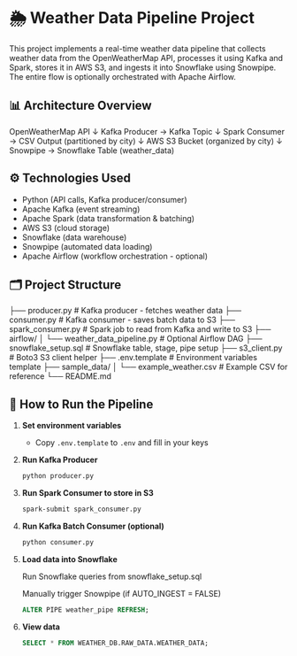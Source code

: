 # 🌦️ Weather Data Pipeline Project

This project implements a real-time weather data pipeline that collects weather data from the OpenWeatherMap API, processes it using Kafka and Spark, stores it in AWS S3, and ingests it into Snowflake using Snowpipe. The entire flow is optionally orchestrated with Apache Airflow.

## 📊 Architecture Overview

OpenWeatherMap API
↓
Kafka Producer → Kafka Topic
↓
Spark Consumer → CSV Output (partitioned by city)
↓
AWS S3 Bucket (organized by city)
↓
Snowpipe → Snowflake Table (weather_data)

## ⚙️ Technologies Used

- Python (API calls, Kafka producer/consumer)
- Apache Kafka (event streaming)
- Apache Spark (data transformation & batching)
- AWS S3 (cloud storage)
- Snowflake (data warehouse)
- Snowpipe (automated data loading)
- Apache Airflow (workflow orchestration - optional)

## 🗂️ Project Structure

├── producer.py # Kafka producer - fetches weather data
├── consumer.py # Kafka consumer - saves batch data to S3
├── spark_consumer.py # Spark job to read from Kafka and write to S3
├── airflow/
│ └── weather_data_pipeline.py # Optional Airflow DAG
├── snowflake_setup.sql # Snowflake table, stage, pipe setup
├── s3_client.py # Boto3 S3 client helper
├── .env.template # Environment variables template
├── sample_data/
│ └── example_weather.csv # Example CSV for reference
└── README.md

## 🚀 How to Run the Pipeline

1. **Set environment variables**
   - Copy `.env.template` to `.env` and fill in your keys

2. **Run Kafka Producer**
   ```bash
   python producer.py

3. **Run Spark Consumer to store in S3**
    ```bash
    spark-submit spark_consumer.py

4. **Run Kafka Batch Consumer (optional)**
    ```bash
    python consumer.py

5. **Load data into Snowflake**

    Run Snowflake queries from snowflake_setup.sql

    Manually trigger Snowpipe (if AUTO_INGEST = FALSE)

    ```sql
    ALTER PIPE weather_pipe REFRESH;

6. **View data**
    ```sql
    SELECT * FROM WEATHER_DB.RAW_DATA.WEATHER_DATA;